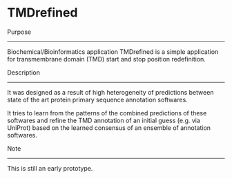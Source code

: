 # TMDrefined


Purpose
_______
Biochemical/Bioinformatics application
TMDrefined is a simple application for transmembrane domain (TMD) start and stop position redefinition.


Description
___________
It was designed as a result of high heterogeneity of predictions between state of the art
protein primary sequence annotation softwares.

It tries to learn from the patterns of the combined predictions of these softwares and refine the 
TMD annotation of an initial guess (e.g. via UniProt) based on the learned consensus of an ensemble of
annotation softwares.


Note
____
This is still an early prototype.

